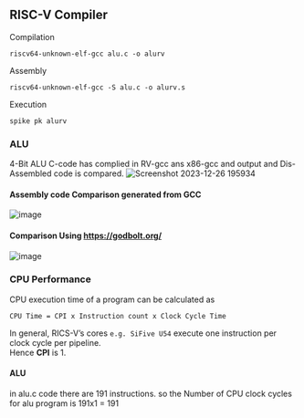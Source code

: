 ## RISC-V Compiler

Compilation
```
riscv64-unknown-elf-gcc alu.c -o alurv
```
Assembly
```
riscv64-unknown-elf-gcc -S alu.c -o alurv.s
```
Execution
```
spike pk alurv
```
### ALU
4-Bit ALU C-code has complied in RV-gcc ans x86-gcc and output and Dis-Assembled code is compared.
![Screenshot 2023-12-26 195934](https://github.com/AbrarShaikh/RISC-V-Design/assets/34272376/42f5e4b5-74b0-4b23-b153-0ce70d374788)
#### Assembly code Comparison generated from GCC
![image](https://github.com/AbrarShaikh/RISC-V-Design/assets/34272376/72b9ff70-5795-4b85-8a60-e9c67a24c16c)
#### Comparison Using https://godbolt.org/
![image](https://github.com/AbrarShaikh/RISC-V-Design/assets/34272376/c05ef98f-a4a8-4072-a18f-1ba32760f8c3)

### CPU Performance

CPU execution time of a program can be calculated as
```
CPU Time = CPI x Instruction count x Clock Cycle Time
```
In general, RICS-V’s cores ```e.g. SiFive U54``` execute one instruction per clock cycle per pipeline.\
Hence **CPI** is 1.

#### ALU
in alu.c code there are 191 instructions.
so the Number of CPU clock cycles for alu program is 191x1 = 191 



